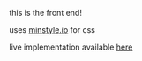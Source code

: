 this is the front end!

uses [minstyle.io](https://minstyle.io/) for css

live implementation available [here](http://exquisite.buckar.ooo)
